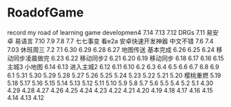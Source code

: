 # RoadofGame
record my road of learning game developmen4
7.14
7.13
7.12 DRGs
7.11 易安卓 易语言
7.10
7.9
7.8 
7.7 七七事变  看e2a 安卓快速开发神器 中文不错
7.6
7.4
7.03 休班周三 
7.2 
7.1
6.30
6.29
6.28
6.27 地图传送 基本完成
6.26
6.25
6.24 移动同步凌晨做完
6.23
6.22 移动同步2
6.21
6.20
6.19 移动同步
6.18
6.17
6.16
6.15 主城3 小地图
6.14
6.13 进入主城2
6.12
6.11
6.10 
6.2 6.3 6.4 6.5 6.6  6.7 6.8 6.9 
6.1
5.31
5.30
5.29 
5.28
5.27
5.26
5.25 
5.24
5.23
5.22
5.21
5.20 樱桃重燃
5.19
5.18
5.17
5.16
5.15
5.14
5.13
5.12
5.11
5.10
5.9
5.8
5.7
5.6
5.5 
5.4
5.2
5.1
4.30
4.29 
4.28
4.27
4.26
4.25
4.24
4.23
4.22
4.21
4.20
4.19
4.18
4.17
4.16
4.15
4.14
4.13
4.12

